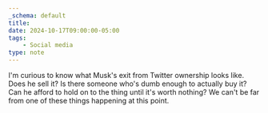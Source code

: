 ```yaml
---
_schema: default
title:
date: 2024-10-17T09:00:00-05:00
tags:
    - Social media
type: note
---
```

I'm curious to know what Musk's exit from Twitter ownership looks like. Does he sell it? Is there someone who's dumb enough to actually buy it? Can he afford to hold on to the thing until it's worth nothing? We can't be far from one of these things happening at this point.